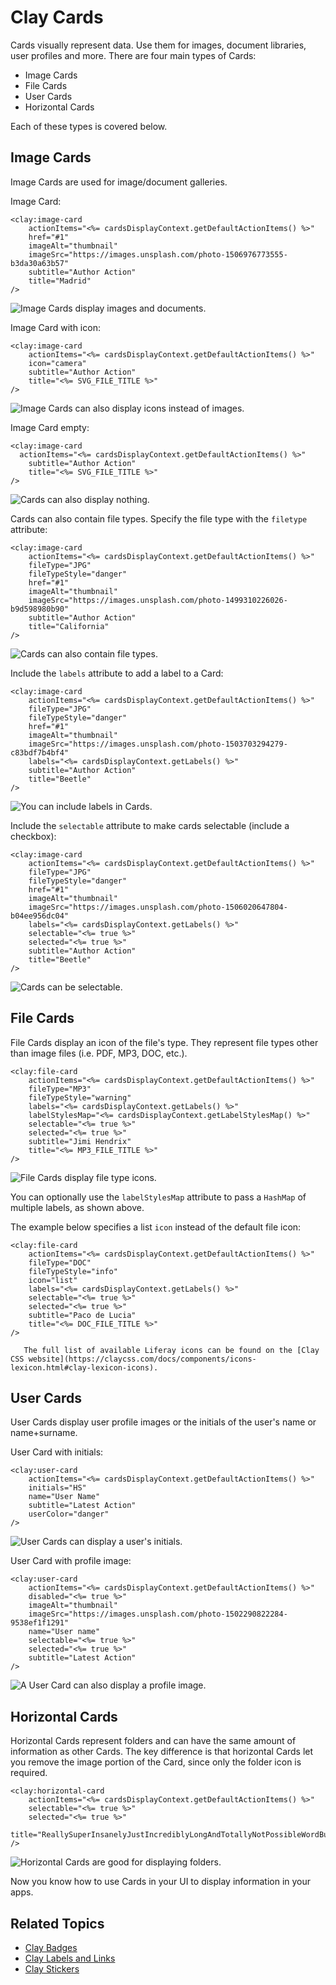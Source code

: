 # Clay Cards

Cards visually represent data. Use them for images, document libraries, user profiles and more. There are four main types of Cards:

* Image Cards
* File Cards
* User Cards
* Horizontal Cards

Each of these types is covered below.

## Image Cards

Image Cards are used for image/document galleries.

Image Card:

```markup
<clay:image-card
	actionItems="<%= cardsDisplayContext.getDefaultActionItems() %>"
	href="#1"
	imageAlt="thumbnail"
	imageSrc="https://images.unsplash.com/photo-1506976773555-b3da30a63b57"
	subtitle="Author Action"
	title="Madrid"
/>
```

![Image Cards display images and documents.](./clay-cards/images/01.png)

Image Card with icon:

```markup
<clay:image-card
	actionItems="<%= cardsDisplayContext.getDefaultActionItems() %>"
	icon="camera"
	subtitle="Author Action"
	title="<%= SVG_FILE_TITLE %>"
/>
```

![Image Cards can also display icons instead of images.](./clay-cards/images/02.png)

Image Card empty:

```markup
<clay:image-card 
  actionItems="<%= cardsDisplayContext.getDefaultActionItems() %>"
	subtitle="Author Action"
	title="<%= SVG_FILE_TITLE %>"
/>
```

![Cards can also display nothing.](./clay-cards/images/03.png)

Cards can also contain file types. Specify the file type with the `filetype` attribute:

```markup
<clay:image-card
	actionItems="<%= cardsDisplayContext.getDefaultActionItems() %>"
	fileType="JPG"
	fileTypeStyle="danger"
	href="#1"
	imageAlt="thumbnail"
	imageSrc="https://images.unsplash.com/photo-1499310226026-b9d598980b90"
	subtitle="Author Action"
	title="California"
/>
```

![Cards can also contain file types.](./clay-cards/images/04.png)

Include the `labels` attribute to add a label to a Card:

```markup
<clay:image-card
	actionItems="<%= cardsDisplayContext.getDefaultActionItems() %>"
	fileType="JPG"
	fileTypeStyle="danger"
	href="#1"
	imageAlt="thumbnail"
	imageSrc="https://images.unsplash.com/photo-1503703294279-c83bdf7b4bf4"
	labels="<%= cardsDisplayContext.getLabels() %>"
	subtitle="Author Action"
	title="Beetle"
/>
```

![You can include labels in Cards.](./clay-cards/images/05.png)

Include the `selectable` attribute to make cards selectable (include a checkbox):

```markup
<clay:image-card
	actionItems="<%= cardsDisplayContext.getDefaultActionItems() %>"
	fileType="JPG"
	fileTypeStyle="danger"
	href="#1"
	imageAlt="thumbnail"
	imageSrc="https://images.unsplash.com/photo-1506020647804-b04ee956dc04"
	labels="<%= cardsDisplayContext.getLabels() %>"
	selectable="<%= true %>"
	selected="<%= true %>"
	subtitle="Author Action"
	title="Beetle"
/>
```

![Cards can be selectable.](./clay-cards/images/06.png)

## File Cards

File Cards display an icon of the file's type. They represent file types other than image files (i.e. PDF, MP3, DOC, etc.).

```markup
<clay:file-card
	actionItems="<%= cardsDisplayContext.getDefaultActionItems() %>"
	fileType="MP3"
	fileTypeStyle="warning"
	labels="<%= cardsDisplayContext.getLabels() %>"
	labelStylesMap="<%= cardsDisplayContext.getLabelStylesMap() %>"
	selectable="<%= true %>"
	selected="<%= true %>"
	subtitle="Jimi Hendrix"
	title="<%= MP3_FILE_TITLE %>"
/>
```

![File Cards display file type icons.](./clay-cards/images/07.png)

You can optionally use the `labelStylesMap` attribute to pass a `HashMap` of  multiple labels, as shown above.

The example below specifies a list `icon` instead of the default file icon:

```markup
<clay:file-card
	actionItems="<%= cardsDisplayContext.getDefaultActionItems() %>"
	fileType="DOC"
	fileTypeStyle="info"
	icon="list"
	labels="<%= cardsDisplayContext.getLabels() %>"
	selectable="<%= true %>"
	selected="<%= true %>"
	subtitle="Paco de Lucia"
	title="<%= DOC_FILE_TITLE %>"
/>
```

```{note}
   The full list of available Liferay icons can be found on the [Clay CSS website](https://claycss.com/docs/components/icons-lexicon.html#clay-lexicon-icons).
```

## User Cards

User Cards display user profile images or the initials of the user's name or name+surname.

User Card with initials:

```markup
<clay:user-card
	actionItems="<%= cardsDisplayContext.getDefaultActionItems() %>"
	initials="HS"
	name="User Name"
	subtitle="Latest Action"
	userColor="danger"
/>
```

![User Cards can display a user's initials.](./clay-cards/images/08.png)

User Card with profile image:

```markup
<clay:user-card
	actionItems="<%= cardsDisplayContext.getDefaultActionItems() %>"
	disabled="<%= true %>"
	imageAlt="thumbnail"
	imageSrc="https://images.unsplash.com/photo-1502290822284-9538ef1f1291"
	name="User name"
	selectable="<%= true %>"
	selected="<%= true %>"
	subtitle="Latest Action"
/>
```

![A User Card can also display a profile image.](./clay-cards/images/09.png)

## Horizontal Cards

Horizontal Cards represent folders and can have the same amount of information as other Cards. The key difference is that horizontal Cards let you remove the image portion of the Card, since only the folder icon is required.

```markup
<clay:horizontal-card
	actionItems="<%= cardsDisplayContext.getDefaultActionItems() %>"
	selectable="<%= true %>"
	selected="<%= true %>"
	title="ReallySuperInsanelyJustIncrediblyLongAndTotallyNotPossibleWordButWeAreReallyTryingToCoverAllOurBasesHereJustInCaseSomeoneIsNutsAsPerUsual"
/>
```

![Horizontal Cards are good for displaying folders.](./clay-cards/images/10.png)

Now you know how to use Cards in your UI to display information in your apps.

## Related Topics

* [Clay Badges](./clay-badges.md)
* [Clay Labels and Links](./clay-links-and-labels.md)
* [Clay Stickers](./clay-stickers.md)